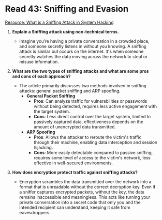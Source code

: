 # Read 43: Sniffing and Evasion

[Resource: What is a Sniffing Attack in System Hacking](https://geeksforgeeks.org/what-is-sniffing-attack-in-system-hacking/)

1. **Explain a Sniffing attack using non-technical terms.**
   - Imagine you're having a private conversation in a crowded place, and someone secretly listens in without you knowing. A sniffing attack is similar but occurs on the internet. It's when someone secretly watches the data moving across the network to steal or misuse information.

2. **What are the two types of sniffing attacks and what are some pros and cons of each approach?**
   - The article primarily discusses two methods involved in sniffing attacks: general packet sniffing and ARP spoofing.
     - **General Packet Sniffing**
       - **Pros**: Can analyze traffic for vulnerabilities or passwords without being detected, requires less active engagement with the target system.
       - **Cons**: Less direct control over the target system, limited to passively captured data, effectiveness depends on the amount of unencrypted data transmitted.
     - **ARP Spoofing**
       - **Pros**: Allows the attacker to reroute the victim's traffic through their machine, enabling data interception and session hijacking.
       - **Cons**: More easily detectable compared to passive sniffing, requires some level of access to the victim's network, less effective in well-secured environments.

3. **How does encryption protect traffic against sniffing attacks?**
   - Encryption scrambles the data transmitted over the network into a format that is unreadable without the correct decryption key. Even if a sniffer captures encrypted packets, without the key, the data remains inaccessible and meaningless. This acts like turning your private conversation into a secret code that only you and the intended recipient can understand, keeping it safe from eavesdroppers.